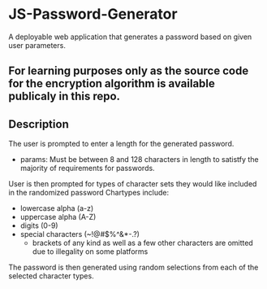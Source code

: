 # JS-Password-Generator
A deployable web application that generates a password based on given user parameters. 

## For learning purposes only as the source code for the encryption algorithm is available publicaly in this repo.

## Description

The user is prompted to enter a length for the generated password. 
  * params: Must be between 8 and 128 characters in length to satistfy the majority of requirements for passwords.

User is then prompted for types of character sets they would like included in the randomized password
Chartypes include:
  - lowercase alpha (a-z)
  - uppercase alpha (A-Z)
  - digits          (0-9)
  - special characters (~!@#$%^&*-.?)
    - brackets of any kind as well as a few other characters are omitted due to illegality on some platforms

The password is then generated using random selections from each of the selected character types.
